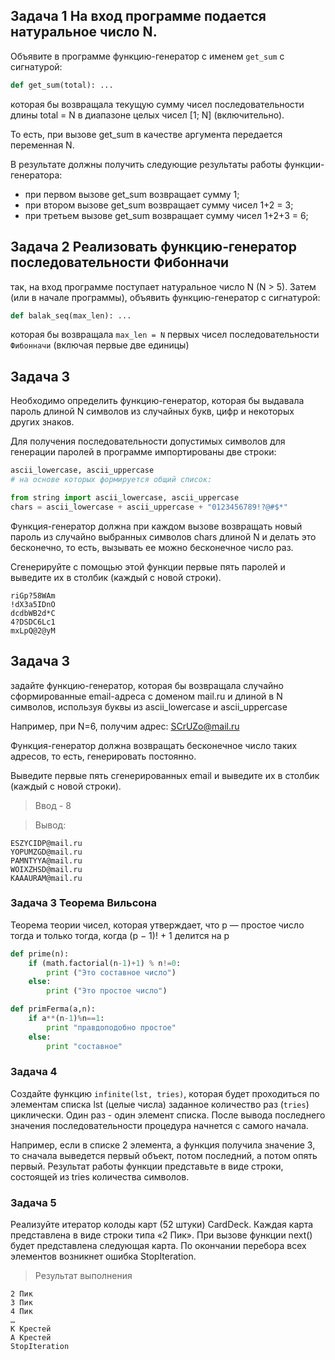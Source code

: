 ## Задача 1 На вход программе подается натуральное число N. 

Объявите в программе функцию-генератор с именем `get_sum` с сигнатурой:

```python
def get_sum(total): ...
```

которая бы возвращала текущую сумму чисел последовательности длины total = N в диапазоне целых чисел [1; N] (включительно). 

То есть, при вызове get_sum в качестве аргумента передается переменная N. 

В результате должны получить следующие результаты работы функции-генератора:

* при первом вызове get_sum возвращает сумму 1;
* при втором вызове get_sum возвращает сумму чисел 1+2 = 3;
* при третьем вызове get_sum возвращает сумму чисел 1+2+3 = 6;

## Задача 2 Реализовать функцию-генератор последовательности Фибонначи

так, на вход программе поступает натуральное число N (N > 5). 
Затем (или в начале программы), объявить функцию-генератор с сигнатурой:

```python
def balak_seq(max_len): ...
```
которая бы возвращала `max_len = N` первых чисел последовательности `Фибонначи` (включая первые две единицы)


## Задача 3

Необходимо определить функцию-генератор, которая бы выдавала пароль длиной N символов из случайных букв, цифр и некоторых других знаков. 

Для получения последовательности допустимых символов для генерации паролей в программе импортированы две строки: 

```python
ascii_lowercase, ascii_uppercase 
# на основе которых формируется общий список:

from string import ascii_lowercase, ascii_uppercase
chars = ascii_lowercase + ascii_uppercase + "0123456789!?@#$*"

```

Функция-генератор должна при каждом вызове возвращать новый пароль из случайно выбранных символов chars длиной N и делать это бесконечно, то есть, вызывать ее можно бесконечное число раз. 

Сгенерируйте с помощью этой функции первые пять паролей и выведите их в столбик (каждый с новой строки).

```
riGp?58WAm
!dX3a5IDnO
dcdbWB2d*C
4?DSDC6Lc1
mxLpQ@2@yM
```


## Задача 3
задайте функцию-генератор, которая бы возвращала случайно сформированные email-адреса с доменом mail.ru и длиной в N символов, используя буквы из ascii_lowercase и ascii_uppercase

Например, при N=6, получим адрес: SCrUZo@mail.ru

Функция-генератор должна возвращать бесконечное число таких адресов, то есть, генерировать постоянно. 

Выведите первые пять сгенерированных email и выведите их в столбик (каждый с новой строки).

> Ввод - 8

> Вывод:
```
ESZYCIDP@mail.ru
YOPUMZGD@mail.ru
PAMNTYYA@mail.ru
WOIXZHSD@mail.ru
KAAAURAM@mail.ru
```


### Задача 3 Теорема Вильсона

Теорема теории чисел, которая утверждает, что p — простое число тогда и только тогда, когда (p − 1)! + 1 делится на p

```python
def prime(n):
    if (math.factorial(n-1)+1) % n!=0:
        print ("Это составное число")
    else:
        print ("Это простое число")
```


```python
def primFerma(a,n):
    if a**(n-1)%n==1:
        print "правдоподобно простое"
    else:
        print "составное"
```

### Задача 4

Создайте функцию `infinite(lst, tries)`, которая будет проходиться по элементам списка lst (целые числа) заданное количество раз (`tries`) циклически. 
Один раз - один элемент списка. 
После вывода последнего значения последовательности процедура начнется с самого начала.

Например, если в списке 2 элемента, а функция получила значение 3, то сначала выведется первый объект, потом последний, а потом опять первый. 
Результат работы функции представьте в виде строки, состоящей из tries количества символов.

### Задача 5

Реализуйте итератор колоды карт (52 штуки) CardDeck. Каждая карта представлена в виде строки типа «2 Пик». При вызове функции next() будет представлена следующая карта. По окончании перебора всех элементов возникнет ошибка StopIteration.

> Результат выполнения
```
2 Пик
3 Пик
4 Пик
…
K Крестей
A Крестей
StopIteration
```
